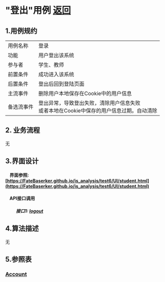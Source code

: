 # "登出"用例 <a href="https://github.com/FateBerserker/is_analysis/tree/master/test6">返回</a>
## 1.用例规约
<table cellspacing="0" style="width:900px;">
<tr>
	<td>用例名称</td>
	<td>登录</td>	
</tr>
<tr>
	<td>功能</td>
	<td>用户登出该系统</td>	
</tr>
<tr>
	<td>参与者</td>
	<td>学生、教师</td>	
</tr>
<tr>
	<td>前置条件</td>
	<td>成功进入该系统</td>	
</tr>
<tr>
	<td>后置条件</td>
	<td>登出后回到登陆页面</td>	
</tr>
<tr>
	<td>主流事件</td>
	<td>
		删除用户本地保存在Cookie中的用户信息
	</td>	
</tr>
<tr>
	<td>备选流事件</td>
	<td>
		登出异常，导致登出失败，清除用户信息失败<br>
		或者本地在Cookie中保存的用户信息过期。自动清除
	</td>	
</tr>
	
</table>		


## 2. 业务流程

无


## 3.界面设计
#### &nbsp;&nbsp;&nbsp;&nbsp;界面参照:[https://FateBaserker.github.io/is_analysis/test6/UI/student.html](https://FateBaserker.github.io/is_analysis/test6/UI/student.html)
#### &nbsp;&nbsp;&nbsp;&nbsp;API接口调用
##### &nbsp;&nbsp;&nbsp;&nbsp;&nbsp;&nbsp;&nbsp;&nbsp;&nbsp;&nbsp;接口1: <a href="../接口/logout.md">logout</a>

## 4.算法描述
无

## 5.参照表
### <a href="../数据库表设计.md#account">Account</a>



